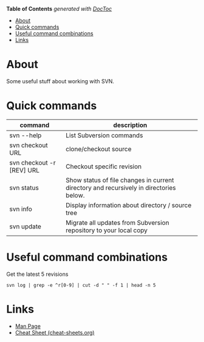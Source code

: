 <!-- START doctoc generated TOC please keep comment here to allow auto update -->
<!-- DON'T EDIT THIS SECTION, INSTEAD RE-RUN doctoc TO UPDATE -->
**Table of Contents**  *generated with [DocToc](https://github.com/thlorenz/doctoc)*

- [About](#about)
- [Quick commands](#quick-commands)
- [Useful command combinations](#useful-command-combinations)
- [Links](#links)

<!-- END doctoc generated TOC please keep comment here to allow auto update -->

# About

Some useful stuff about working with SVN.

# Quick commands

| command                  |         description           |
| -------------------------|-------------------------------|
|svn --help	               | List Subversion commands      |
|svn checkout URL          | clone/checkout source         |
|svn checkout -r [REV] URL | Checkout specific revision    |
|svn status	               | Show status of file changes in current directory and recursively in directories below.     |
|svn info	                 | Display information about directory / source tree     |
|svn update                | Migrate all updates from Subversion repository to your local copy      |


# Useful command combinations

Get the latest 5 revisions
```
svn log | grep -e ^r[0-9] | cut -d " " -f 1 | head -n 5
```

# Links

* [Man Page](http://svnbook.red-bean.com/en/1.4/svn.ref.svn.html)
* [Cheat Sheet (cheat-sheets.org)](http://www.cheat-sheets.org/saved-copy/subversion-cheat-sheet-v1.pdf)
